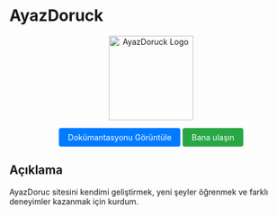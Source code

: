 # AyazDoruck

<p align="center">
  <img src="https://example.com/logo.png" alt="AyazDoruck Logo" width="150"/>
</p>

<p align="center">
  <a href="https://ayazdoruck.com/docs" style="display: inline-block; padding: 8px 16px; font-size: 14px; color: white; background-color: #007bff; border-radius: 4px; text-decoration: none;">Dokümantasyonu Görüntüle</a>
  <a href="https://instagram.com/ayazdoruck" style="display: inline-block; padding: 8px 16px; font-size: 14px; color: white; background-color: #28a745; border-radius: 4px; text-decoration: none;">Bana ulaşın</a>
</p>

## Açıklama

AyazDoruc sitesini kendimi geliştirmek, yeni şeyler öğrenmek ve farklı deneyimler kazanmak için kurdum.


